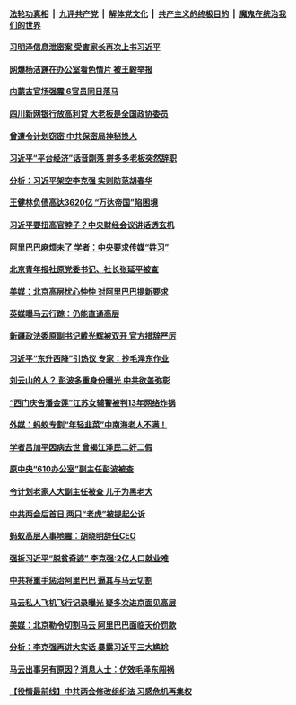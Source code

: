 

####  [法轮功真相](../../../../basic/blob/master/README.md?t=03211301) &nbsp;|&nbsp; [九评共产党](../../../../9ping.md/blob/master/README.md?t=03211301) &nbsp;|&nbsp; [解体党文化](../../../../jtdwh.md/blob/master/README.md?t=03211301)  &nbsp;|&nbsp; [共产主义的终极目的](../../../../gczydzjmd.md/blob/master/README.md?t=03211301) &nbsp;|&nbsp; [魔鬼在统治我们的世界](../../../../mgztzwmdsj.md/blob/master/README.md?t=03211301) 

#### [习明泽信息泄密案 受害家长再次上书习近平](../pages/prog1138/a103078210.md?t=03211301) 

#### [网爆杨洁篪在办公室看色情片 被王毅举报](../pages/prog1138/a103077591.md?t=03211301) 

#### [内蒙古官场强震 6官员同日落马](../pages/prog1138/a103077618.md?t=03211301) 

#### [四川新网银行放高利贷 大老板是全国政协委员](../pages/prog1138/a103077390.md?t=03211301) 

#### [曾遭令计划窃密 中共保密局神秘换人](../pages/prog1138/a103076112.md?t=03211301) 

#### [习近平“平台经济”话音刚落 拼多多老板突然辞职](../pages/prog1138/a103076063.md?t=03211301) 

#### [分析：习近平架空李克强 实则防范胡春华](../pages/prog1138/a103075391.md?t=03211301) 

#### [王健林负债高达3620亿 “万达帝国”陷困境](../pages/prog1138/a103075306.md?t=03211301) 

#### [习近平要扭高官脖子？中央财经会议讲话透玄机](../pages/prog1138/a103075280.md?t=03211301) 

#### [阿里巴巴麻烦未了 学者：中央要求传媒“姓习”](../pages/prog1138/a103075171.md?t=03211301) 

#### [北京青年报社原党委书记、社长张延平被查](../pages/prog1138/a103074598.md?t=03211301) 

#### [美媒：北京高层忧心忡忡 对阿里巴巴提新要求](../pages/prog1138/a103074585.md?t=03211301) 

#### [英媒曝马云行踪：仍能直通高层](../pages/prog1138/a103073924.md?t=03211301) 

#### [新疆政法委原副书记戴光辉被双开 官方措辞严厉](../pages/prog1138/a103073916.md?t=03211301) 

#### [习近平“东升西降”引热议 专家：抄毛泽东作业](../pages/prog1138/a103073896.md?t=03211301) 

#### [刘云山的人？ 彭波多重身份曝光 中共欲盖弥彰](../pages/prog1138/a103073666.md?t=03211301) 

#### [“西门庆告潘金莲”江苏女辅警被判13年网络炸锅](../pages/prog1138/a103073432.md?t=03211301) 

#### [外媒：蚂蚁专割“年轻韭菜”中南海老人不满！](../pages/prog1138/a103073305.md?t=03211301) 

#### [学者吕加平因病去世 曾揭江泽民二奸二假](../pages/prog1138/a103073290.md?t=03211301) 

#### [原中央“610办公室”副主任彭波被查](../pages/prog1138/a103072889.md?t=03211301) 

#### [令计划老家人大副主任被查 儿子为黑老大](../pages/prog1138/a103072882.md?t=03211301) 

#### [中共两会后首日 两只“老虎”被提起公诉](../pages/prog1138/a103072802.md?t=03211301) 

#### [蚂蚁高层人事地震：胡晓明辞任CEO](../pages/prog1138/a103072675.md?t=03211301) 

#### [强拆习近平“脱贫奇迹” 李克强:2亿人口就业难](../pages/prog1138/a103072670.md?t=03211301) 

#### [中共将重手惩治阿里巴巴 逼其与马云切割](../pages/prog1138/a103072544.md?t=03211301) 

#### [马云私人飞机飞行记录曝光 疑多次进京面见高层](../pages/prog1138/a103072435.md?t=03211301) 

#### [美媒：北京勒令切割马云 阿里巴巴面临天价罚款](../pages/prog1138/a103072078.md?t=03211301) 

#### [分析：李克强再讲大实话 暴露习近平三大尴尬](../pages/prog1138/a103072050.md?t=03211301) 

#### [马云出事另有原因？消息人士：仿效毛泽东闯祸](../pages/prog1138/a103071922.md?t=03211301) 

#### [【役情最前线】中共两会修改组织法 习感危机再集权](../pages/prog1138/a103071901.md?t=03211301) 

